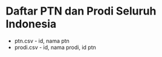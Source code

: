 # Daftar PTN dan Prodi Seluruh Indonesia

- ptn.csv - id, nama ptn
- prodi.csv - id, nama prodi, id ptn
